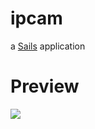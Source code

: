 # ipcam

a [Sails](http://sailsjs.org) application

# Preview

<img src="http://github.com/blue-sky-software/Node.js/ipcamera_wowza_system.png">
